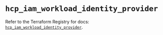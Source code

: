 # `hcp_iam_workload_identity_provider`

Refer to the Terraform Registry for docs: [`hcp_iam_workload_identity_provider`](https://registry.terraform.io/providers/hashicorp/hcp/0.108.0/docs/resources/iam_workload_identity_provider).
